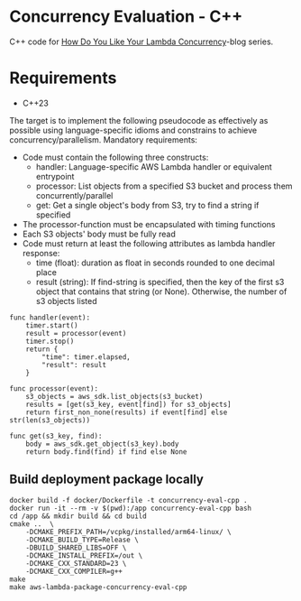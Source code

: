 # Concurrency Evaluation - C++
C++ code for [How Do You Like Your Lambda Concurrency](https://ville-karkkainen.medium.com/how-do-you-like-your-aws-lambda-concurrency-part-1-introduction-7a3f7ecfe4b5)-blog series.

# Requirements
* C++23

The target is to implement the following pseudocode as effectively as possible using language-specific idioms and constrains to achieve concurrency/parallelism.
Mandatory requirements:
- Code must contain the following three constructs: 
  - handler: Language-specific AWS Lambda handler or equivalent entrypoint
  - processor: List objects from a specified S3 bucket and process them concurrently/parallel
  - get: Get a single object's body from S3, try to find a string if specified
- The processor-function must be encapsulated with timing functions
- Each S3 objects' body must be fully read
- Code must return at least the following attributes as lambda handler response:
  - time (float): duration as float in seconds rounded to one decimal place
  - result (string): If find-string is specified, then the key of the first s3 object that contains that string (or None). Otherwise, the number of s3 objects listed
```
func handler(event):
    timer.start()
    result = processor(event)
    timer.stop()
    return {
        "time": timer.elapsed,
        "result": result
    }
    
func processor(event):
    s3_objects = aws_sdk.list_objects(s3_bucket)
    results = [get(s3_key, event[find]) for s3_objects]
    return first_non_none(results) if event[find] else str(len(s3_objects))

func get(s3_key, find):
    body = aws_sdk.get_object(s3_key).body
    return body.find(find) if find else None
```

## Build deployment package locally

```
docker build -f docker/Dockerfile -t concurrency-eval-cpp .
docker run -it --rm -v $(pwd):/app concurrency-eval-cpp bash
cd /app && mkdir build && cd build
cmake ..  \
    -DCMAKE_PREFIX_PATH=/vcpkg/installed/arm64-linux/ \
    -DCMAKE_BUILD_TYPE=Release \
    -DBUILD_SHARED_LIBS=OFF \
    -DCMAKE_INSTALL_PREFIX=/out \
    -DCMAKE_CXX_STANDARD=23 \
    -DCMAKE_CXX_COMPILER=g++
make
make aws-lambda-package-concurrency-eval-cpp
```
